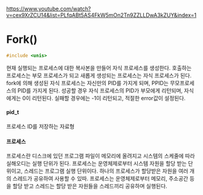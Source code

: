 https://www.youtube.com/watch?v=cex9XrZCU14&list=PLfqABt5AS4FkW5mOn2Tn9ZZLLDwA3kZUY&index=1

# Fork()

```c
#include <unis>
```
현재 실행되는 프로세스에 대한 복사본을 만들어 자식 프로세스를 생성한다. 호출하는 프로세스는 부모 프로세스가 되고 새롭게 생성되는 프로세스는 자식 프로세스가 된다. fork에 의해 생성된 자식 프로세스는 자신만의 PID를 가지게 되며, PPID는 무모프로세스의 PID를 가지게 된다. 성공할 경우 자식 프로세스의 PID가 부모에게 리턴되며, 자식에게는 0이 리턴된다. 실패할 경우에는 -1이 리턴되고, 적절한 error값이 설정된다.

#### pid_t

프로세스 ID를 저장하는 자료형

#### 프로세스

프로세스란 디스크에 있던 프로그램 파일이 메모리에 올려지고 시스템의 스케줄에 따라 실해오디는 실행 단위가 된다. 프로세스는 운영체제로부터 시스템 자원을 할당 받는 단위이고, 스레드는 프로그램 실행 단위이다. 하나의 프로세스가 할당받은 자원을 여러 개의 스레드가 공유하여 사용할 수 있따. 프로세스는 운영체제로부터 메모리, 주소공간 등을 할당 받고 스레드는 할당 받은 자원들을 스레드끼리 공유하며 실행된다.